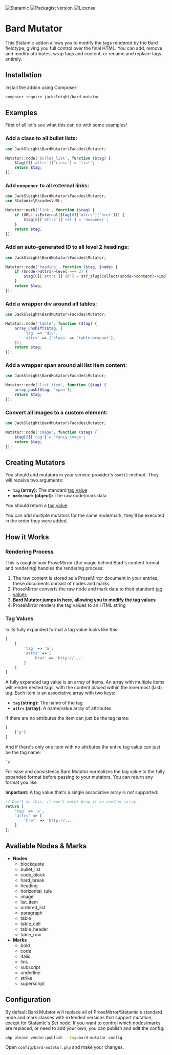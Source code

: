 <!-- statamic:hide -->

![Statamic](https://flat.badgen.net/badge/Statamic/3.2+/FF269E)
![Packagist version](https://flat.badgen.net/packagist/v/jacksleight/bard-mutator)
![License](https://flat.badgen.net/github/license/jacksleight/bard-mutator)

# Bard Mutator 

<!-- /statamic:hide -->

This Statamic addon allows you to modify the tags rendered by the Bard fieldtype, giving you full control over the final HTML. You can add, remove and modify attributes, wrap tags and content, or rename and replace tags entirely.

## Installation

Install the addon using Composer:

```bash
composer require jacksleight/bard-mutator
```

## Examples

First of all let's see what this can do with some examples!

### Add a class to all bullet lists:

```php
use JackSleight\BardMutator\Facades\Mutator;

Mutator::node('bullet_list', function ($tag) {
    $tag[0]['attrs']['class'] = 'list';
    return $tag;
});
```

### Add `noopener` to all external links:

```php
use JackSleight\BardMutator\Facades\Mutator;
use Statamic\Facades\URL;

Mutator::mark('link', function ($tag) {
    if (URL::isExternal($tag[0]['attrs']['href'])) {
        $tag[0]['attrs']['rel'] = 'noopener';
    }
    return $tag;
});
```

### Add an auto-generated ID to all level 2 headings:

```php
use JackSleight\BardMutator\Facades\Mutator;

Mutator::node('heading', function ($tag, $node) {
    if ($node->attrs->level === 2) {
        $tag[0]['attrs']['id'] = str_slug(collect($node->content)->implode('text', ''));
    }
    return $tag;
});
```

### Add a wrapper div around all tables:

```php
use JackSleight\BardMutator\Facades\Mutator;

Mutator::node('table', function ($tag) {
    array_unshift($tag, [
        'tag' => 'div',
        'attrs' => ['class' => 'table-wrapper'],
    ]);
    return $tag;
});
```

### Add a wrapper span around all list item content:

```php
use JackSleight\BardMutator\Facades\Mutator;

Mutator::node('list_item', function ($tag) {
    array_push($tag, 'span');
    return $tag;
});
```

### Convert all images to a custom element:

```php
use JackSleight\BardMutator\Facades\Mutator;

Mutator::node('image', function ($tag) {
    $tag[0]['tag'] = 'fancy-image';
    return $tag;
});
```

## Creating Mutators

You should add mutators in your service provider's `boot()` method. They will receive two arguments:

* **`tag` (array):** The standard [tag value](#tag-values)
* **`node/mark` (object):** The raw node/mark data

You should return a [tag value](#tag-values).

You can add multiple mutators for the same node/mark, they'll be executed in the order they were added.

## How it Works

### Rendering Process

This is roughly how ProseMirror (the magic behind Bard's content format and rendering) handles the rendering process:

1. The raw content is stored as a ProseMirror document in your entries, these documents consist of nodes and marks
2. ProseMirror converts the raw node and mark data to their standard [tag values](#tag-values)
3. **Bard Mutator jumps in here, allowing you to modify the tag values**
4. ProseMirror renders the tag values to an HTML string

### Tag Values

In its fully expanded format a tag value looks like this:

```php
[
    [
        'tag' => 'a',
        'attrs' => [
            'href' => 'http://...'
        ]
    ]
]
```

A fully expanded tag value is an array of items. An array with multiple items will render nested tags, with the content placed within the innermost (last) tag. Each item is an associative array with two keys:

* **`tag` (string):** The name of the tag
* **`attrs` (array):** A name/value array of attributes

If there are no attributes the item can just be the tag name:

```php
[
    ['p']
]
```

And if there's only one item with no attrbutes the entire tag value can just be the tag name:

```php
'p'
```

For ease and consistency Bard Mutator normalizes the tag value to the fully expanded format before passing to your mutators. You can return any format you like.

**Important:** A tag value that's a single associative array is *not* supported:

```php
// Don't do this, it won't work! Wrap it in another array.
return [
    'tag' => 'a',
    'attrs' => [
        'href' => 'http://...'
    ]
];
```

## Avaliable Nodes & Marks

* **Nodes**
    * blockquote
    * bullet_list
    * code_block
    * hard_break
    * heading
    * horizontal_rule
    * image
    * list_item
    * ordered_list
    * paragraph
    * table
    * table_cell
    * table_header
    * table_row
* **Marks**
    * bold
    * code
    * italic
    * link
    * subscript
    * underline
    * strike
    * superscript

## Configuration

By default Bard Mutator will replace all of ProseMirror/Statamic's standard node and mark classes with extended versions that support mutation, except for Statamic's Set node. If you want to control which nodes/marks are replaced, or need to add your own, you can publish and edit the config:

```bash
php please vendor:publish --tag=bard-mutator-config
```

Open `config/bard-mutator.php` and make your changes.